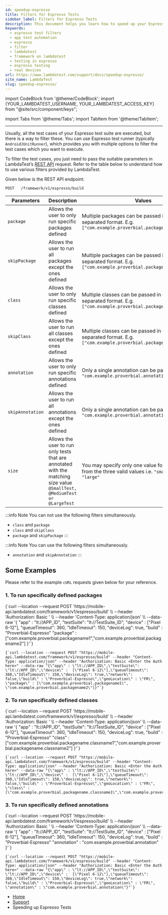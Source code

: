 ```yaml
---
id: speedup-espresso
title: Filters for Espresso Tests
sidebar_label: Filters for Espresso Tests
description: This document helps you learn how to speed up your Espresso Tests.
keywords:
  - espresso test filters
  - app test automation
  - espresso
  - filter
  - lambdatest
  - framework on lambdatest
  - testing in espresso
  - espresso testing
  - real devices
url: https://www.lambdatest.com/support/docs/speedup-espresso/
site_name: LambdaTest
slug: speedup-espresso/
---
```


import CodeBlock from '@theme/CodeBlock';
import {YOUR_LAMBDATEST_USERNAME, YOUR_LAMBDATEST_ACCESS_KEY} from "@site/src/component/keys";

import Tabs from '@theme/Tabs';
import TabItem from '@theme/TabItem';

<script type="application/ld+json"
      dangerouslySetInnerHTML={{ __html: JSON.stringify({
       "@context": "https://schema.org",
        "@type": "BreadcrumbList",
        "itemListElement": [{
          "@type": "ListItem",
          "position": 1,
          "name": "Home",
          "item": "https://www.lambdatest.com"
        },{
          "@type": "ListItem",
          "position": 2,
          "name": "Support",
          "item": "https://www.lambdatest.com/support/docs/"
        },{
          "@type": "ListItem",
          "position": 3,
          "name": "Filters for Espresso Test",
          "item": "https://www.lambdatest.com/support/docs/speedup-espresso/"
        }]
      })
    }}
></script>
---


Usually, all the test cases of your Espresso test suite are executed, but there is a way to filter these. You can use Espresso test runner (typically `AndroidJUnitRunner`), which provides you with multiple options to filter the test cases which you want to execute.

To filter the test cases, you just need to pass the suitable parameters in LambdaTest’s [REST API](https://www.lambdatest.com/support/docs/getting-started-with-espresso-testing/) request. Refer to the table below to understand how to use various filters provided by LambdaTest.

Given below is the REST API endpoint:

```bash
POST   /framework/v1/espresso/build
```


| Parameters                  | Description                  | Values                                                                                                                                                                   | Datatype                                                                                                                                                                                                                                                                                                                                                        |
| -------------------- | ------------------------------------------------------------------------------------------------------------------------------------------------------------------------ | ----------------------------------------------------------------------------------------------------------------------------------------------------------------------------------------------------------------------------------------------------------------------------------------------------------------------------------------------------------------------------- | ------------------------------------------------------------------------------------------------------------------------------------------------------------------------ |
| `package`               | Allows the user to only run specific packages defined               | Multiple packages can be passed in comma-separated format. E.g. `["com.example.proverbial.packagename"]`                                                                                                                                                             | Array                                                                                                                                                                                                                                                                                                                                                             |
| `skipPackage`               | Allows the user to run all packages except the ones defined               | Multiple packages can be passed in comma-separated format. E.g. `["com.example.proverbial.packagename"]`                                                                                                                                                             | Array                                                                                                                                                                                                                                                                                                                                                             |
| `class`               | Allows the user to only run specific classes defined               | Multiple classes can be passed in comma-separated format. E.g. `["com.example.proverbial.packagename.classname"]`                                                                                                                                                             | Array                                                                                                                                                                                                                                                                                                                                                             |
| `skipClass`               | Allows the user to run all classes except the ones defined               | Multiple classes can be passed in comma-separated format. E.g. `["com.example.proverbial.packagename.classname"]`                                                                                                                                                             | Array                                                                                                                                                                                                                                                                                                                                                             |
| `annotation`               | Allows the user to only run specific annotations defined               | Only a single annotation can be passed. E.g. `"com.example.proverbial.annotation"`                                                                                                                                                             | String                                                                                                                                                                                                                                                                                                                                                             |
| `skipAnnotation`               | Allows the user to run all annotations except the ones defined               | Only a single annotation can be passed. E.g. `"com.example.proverbial.annotation"`                                                                                                                                                             | String                                                                                                                                                                                                                                                                                                                                                             |
| `size`               | Allows the user to run only tests that are annotated with the matching size value `@SmallTest, @MediumTest or @LargeTest`               | You may specify only one value for this property from the three valid values i.e. `"small", "medium", "large"`                                                                                                                                                             | String                                                                                                                                                                                                                                                                                                                                                            |

:::info Note
You can not use the following filters simultaneously. 
- `class` and `package`
- `class` and `skipClass`
- `package` and `skipPackage`
:::

:::info Note
You can use the following filters simultaneously.
- `annotation` and `skipAnnotation`
:::


## Some Examples

Please refer to the example `cURL` requests given below for your reference.

### 1. To run specifically defined packages

<Tabs className="docs__val">

<TabItem value="bash" label="MacOS/Linux" default>
  <div className="lambdatest__codeblock">
  <CodeBlock className="language-bash">
    {`curl --location --request POST 'https://mobile-api.lambdatest.com/framework/v1/espresso/build' \\
        --header 'Authorization: Basic <Enter_Basic_Auth>' \\
        --header 'Content-Type: application/json' \\
        --data-raw '{
            "app" : "lt://APP_ID",
            "testSuite": "lt://TestSuite_ID",
            "device" :  ["Pixel 6-12"],
            "queueTimeout": 360,
            "IdleTimeout": 150,
            "deviceLog": true,
            "build" : "Proverbial-Espresso"
            "package" : ["com.example.proverbial.packagename1","com.example.proverbial.packagename2"] 
            }'`}
  </CodeBlock>
  </div>
</TabItem>


<TabItem value="powershell" label="Windows" default>
  <div className="lambdatest__codeblock">
  <CodeBlock className="language-powershell">

  ```
  {`curl --location --request POST "https://mobile-api.lambdatest.com/framework/v1/espresso/build" --header "Content-Type: application/json" --header "Authorization: Basic <Enter the Auth here>" --data-raw "{\"app\" : \"lt://APP_ID\",\"testSuite\": \"lt://APP_ID\",\"device\" :  [\"Pixel 6-12\"],\"queueTimeout\": 360,\"IdleTimeout\": 150,\"deviceLog\": true,\"network\": false,\"build\" : \"Proverbial-Espresso\",\"geoLocation\" : \"FR\", \"package\" : [\"com.example.proverbial.packagename1\", \"com.example.proverbial.packagename2\"]}"`}
  ```

  </CodeBlock>
  </div>
</TabItem>
</Tabs>

### 2. To run specifically defined classes

<Tabs className="docs__val">

<TabItem value="bash" label="MacOS/Linux" default>
  <div className="lambdatest__codeblock">
  <CodeBlock className="language-bash">
    {`curl --location --request POST 'https://mobile-api.lambdatest.com/framework/v1/espresso/build' \\
        --header 'Authorization: Basic <Enter_Basic_Auth>' \\
        --header 'Content-Type: application/json' \\
        --data-raw '{
            "app" : "lt://APP_ID",
            "testSuite": "lt://TestSuite_ID",
            "device" :  ["Pixel 6-12"],
            "queueTimeout": 360,
            "IdleTimeout": 150,
            "deviceLog": true,
            "build" : "Proverbial-Espresso"
            "class" : ["com.example.proverbial.packagename.classname1","com.example.proverbial.packagename.classname2"] 
            }'`}
  </CodeBlock>
  </div>
</TabItem>


<TabItem value="powershell" label="Windows" default>
  <div className="lambdatest__codeblock">
  <CodeBlock className="language-powershell">

  ```
  {`curl --location --request POST "https://mobile-api.lambdatest.com/framework/v1/espresso/build" --header "Content-Type: application/json" --header "Authorization: Basic <Enter the Auth here>" --data-raw "{\"app\" : \"lt://APP_ID\",\"testSuite\": \"lt://APP_ID\",\"device\" :  [\"Pixel 6-12\"],\"queueTimeout\": 360,\"IdleTimeout\": 150,\"deviceLog\": true,\"network\": false,\"build\" : \"Proverbial-Espresso\",\"geoLocation\" : \"FR\", \"class\" : [\"com.example.proverbial.packagename.classname1\",\"com.example.proverbial.packagename.classname2\"]}"`}
  ```

  </CodeBlock>
  </div>
</TabItem>
</Tabs>

### 3. To run specifically defined annotations

<Tabs className="docs__val">

<TabItem value="bash" label="MacOS/Linux" default>
  <div className="lambdatest__codeblock">
  <CodeBlock className="language-bash">
    {`curl --location --request POST 'https://mobile-api.lambdatest.com/framework/v1/espresso/build' \\
        --header 'Authorization: Basic <Enter_Basic_Auth>' \\
        --header 'Content-Type: application/json' \\
        --data-raw '{
            "app" : "lt://APP_ID",
            "testSuite": "lt://TestSuite_ID",
            "device" :  ["Pixel 6-12"],
            "queueTimeout": 360,
            "IdleTimeout": 150,
            "deviceLog": true,
            "build" : "Proverbial-Espresso"
            "annotation" : "com.example.proverbial.annotation" 
            }'`}
  </CodeBlock>
  </div>
</TabItem>


<TabItem value="powershell" label="Windows" default>
  <div className="lambdatest__codeblock">
  <CodeBlock className="language-powershell">

  ```
  {`curl --location --request POST "https://mobile-api.lambdatest.com/framework/v1/espresso/build" --header "Content-Type: application/json" --header "Authorization: Basic <Enter the Auth here>" --data-raw "{\"app\" : \"lt://APP_ID\",\"testSuite\": \"lt://APP_ID\",\"device\" :  [\"Pixel 6-12\"],\"queueTimeout\": 360,\"IdleTimeout\": 150,\"deviceLog\": true,\"network\": false,\"build\" : \"Proverbial-Espresso\",\"geoLocation\" : \"FR\", \"annotation\" : \"com.example.proverbial.annotation\"}"`}
  ```

  </CodeBlock>
  </div>
</TabItem>
</Tabs>



<nav aria-label="breadcrumbs">
  <ul className="breadcrumbs">
    <li className="breadcrumbs__item">
      <a className="breadcrumbs__link" target="_self" href="https://www.lambdatest.com">
        Home
      </a>
    </li>
    <li className="breadcrumbs__item">
      <a className="breadcrumbs__link" target="_self" href="https://www.lambdatest.com/support/docs/">
        Support
      </a>
    </li>
    <li className="breadcrumbs__item breadcrumbs__item--active">
      <span className="breadcrumbs__link"> Speeding up Espresso Tests</span>
    </li>
  </ul>
</nav>